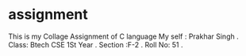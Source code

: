 # assignment
This is my Collage Assignment of C language 
My self : Prakhar Singh .
Class: Btech CSE 1St Year .
Section :F-2 .
Roll No: 51 .
